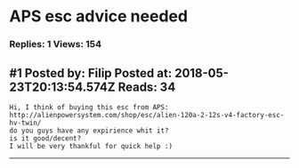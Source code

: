 # APS esc advice needed

### Replies: 1 Views: 154

## \#1 Posted by: Filip Posted at: 2018-05-23T20:13:54.574Z Reads: 34

```
Hi, I think of buying this esc from APS:
http://alienpowersystem.com/shop/esc/alien-120a-2-12s-v4-factory-esc-hv-twin/
do you guys have any expirience whit it?
is it good/decent?
I will be very thankful for quick help :)
```

---
